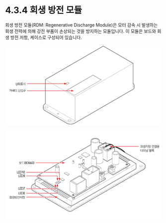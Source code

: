 # 4.3.4 회생 방전 모듈

회생 방전 모듈(RDM: Regenerative Discharge Module)은 모터 감속 시 발생하는 회생 전력에 의해 강전 부품이 손상되는 것을 방지하는 모듈입니다. 이 모듈은 보드와 회생 방전 저항, 케이스로 구성되어 있습니다.

![그림 37 회생 방전 모듈 외부](../../../_assets/image118.png)

![그림 38 회생 방전 모듈 내부](../../../_assets/image119.png)
